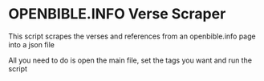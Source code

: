 # OPENBIBLE.INFO Verse Scraper
This script scrapes the verses and references from an openbible.info page into a json file

All you need to do is open the main file, set the tags you want and run the script
